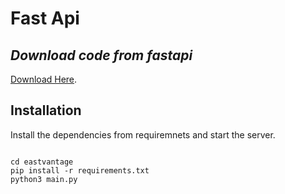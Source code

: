 # Fast Api
## _Download code from fastapi_
[Download Here](https://ulease.in:8181/docs#/code/files_download_code__get).

## Installation
Install the dependencies from requiremnets and start the server.

```

cd eastvantage
pip install -r requirements.txt
python3 main.py

```
